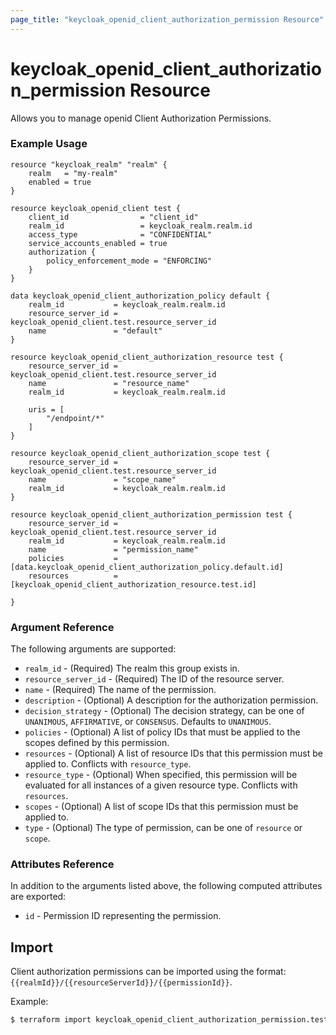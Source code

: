 ```yaml
---
page_title: "keycloak_openid_client_authorization_permission Resource"
---
```


# keycloak\_openid\_client\_authorization\_permission Resource

Allows you to manage openid Client Authorization Permissions.

### Example Usage

```hcl
resource "keycloak_realm" "realm" {
	realm   = "my-realm"
	enabled = true
}

resource keycloak_openid_client test {
	client_id                = "client_id"
	realm_id                 = keycloak_realm.realm.id
	access_type              = "CONFIDENTIAL"
	service_accounts_enabled = true
	authorization {
		policy_enforcement_mode = "ENFORCING"
	}
}

data keycloak_openid_client_authorization_policy default {
	realm_id           = keycloak_realm.realm.id
	resource_server_id = keycloak_openid_client.test.resource_server_id
	name               = "default"
}

resource keycloak_openid_client_authorization_resource test {
	resource_server_id = keycloak_openid_client.test.resource_server_id
	name               = "resource_name"
	realm_id           = keycloak_realm.realm.id

	uris = [
		"/endpoint/*"
	]
}

resource keycloak_openid_client_authorization_scope test {
	resource_server_id = keycloak_openid_client.test.resource_server_id
	name               = "scope_name"
	realm_id           = keycloak_realm.realm.id
}

resource keycloak_openid_client_authorization_permission test {
	resource_server_id = keycloak_openid_client.test.resource_server_id
	realm_id           = keycloak_realm.realm.id
	name               = "permission_name"
	policies           = [data.keycloak_openid_client_authorization_policy.default.id]
	resources          = [keycloak_openid_client_authorization_resource.test.id]

}
```

### Argument Reference

The following arguments are supported:

- `realm_id` - (Required) The realm this group exists in.
- `resource_server_id` - (Required) The ID of the resource server.
- `name` - (Required) The name of the permission.
- `description` - (Optional) A description for the authorization permission.
- `decision_strategy` - (Optional) The decision strategy, can be one of `UNANIMOUS`, `AFFIRMATIVE`, or `CONSENSUS`. Defaults to `UNANIMOUS`.
- `policies` - (Optional) A list of policy IDs that must be applied to the scopes defined by this permission.
- `resources` - (Optional) A list of resource IDs that this permission must be applied to. Conflicts with `resource_type`.
- `resource_type` - (Optional) When specified, this permission will be evaluated for all instances of a given resource type. Conflicts with `resources`.
- `scopes` - (Optional) A list of scope IDs that this permission must be applied to.
- `type` - (Optional) The type of permission, can be one of `resource` or `scope`.

### Attributes Reference

In addition to the arguments listed above, the following computed attributes are exported:

- `id` - Permission ID representing the permission.

## Import

Client authorization permissions can be imported using the format: `{{realmId}}/{{resourceServerId}}/{{permissionId}}`.

Example:

```bash
$ terraform import keycloak_openid_client_authorization_permission.test my-realm/3bd4a686-1062-4b59-97b8-e4e3f10b99da/63b3cde8-987d-4cd9-9306-1955579281d9
```

